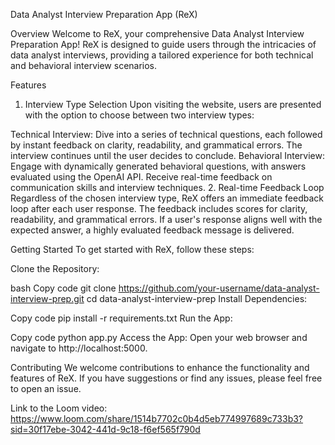 Data Analyst Interview Preparation App (ReX)

Overview
Welcome to ReX, your comprehensive Data Analyst Interview Preparation App! ReX is designed to guide users through the intricacies of data analyst interviews, providing a tailored experience for both technical and behavioral interview scenarios.

Features
1. Interview Type Selection
Upon visiting the website, users are presented with the option to choose between two interview types:

Technical Interview: Dive into a series of technical questions, each followed by instant feedback on clarity, readability, and grammatical errors. The interview continues until the user decides to conclude.
Behavioral Interview: Engage with dynamically generated behavioral questions, with answers evaluated using the OpenAI API. Receive real-time feedback on communication skills and interview techniques.
2. Real-time Feedback Loop
Regardless of the chosen interview type, ReX offers an immediate feedback loop after each user response. The feedback includes scores for clarity, readability, and grammatical errors. If a user's response aligns well with the expected answer, a highly evaluated feedback message is delivered.

Getting Started
To get started with ReX, follow these steps:

Clone the Repository:

bash
Copy code
git clone https://github.com/your-username/data-analyst-interview-prep.git
cd data-analyst-interview-prep
Install Dependencies:

Copy code
pip install -r requirements.txt
Run the App:

Copy code
python app.py
Access the App:
Open your web browser and navigate to http://localhost:5000.

Contributing
We welcome contributions to enhance the functionality and features of ReX. If you have suggestions or find any issues, please feel free to open an issue.

Link to the Loom video: https://www.loom.com/share/1514b7702c0b4d5eb774997689c733b3?sid=30f17ebe-3042-441d-9c18-f6ef565f790d

